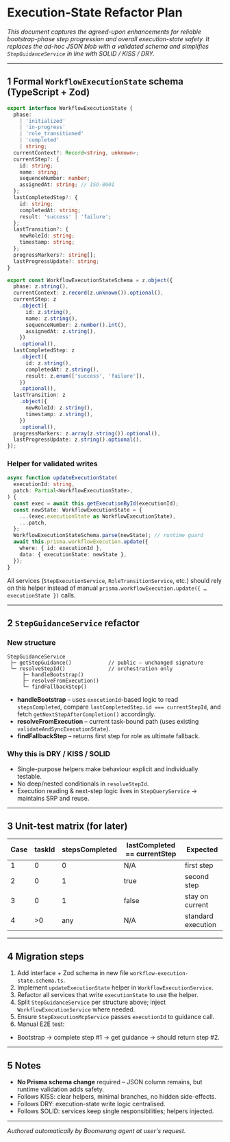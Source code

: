 # Execution-State Refactor Plan

_This document captures the agreed-upon enhancements for reliable bootstrap-phase step progression and overall execution-state safety. It replaces the ad-hoc JSON blob with a validated schema and simplifies `StepGuidanceService` in line with SOLID / KISS / DRY._

---

## 1 Formal `WorkflowExecutionState` schema (TypeScript + Zod)

```ts
export interface WorkflowExecutionState {
  phase:
    | 'initialized'
    | 'in-progress'
    | 'role_transitioned'
    | 'completed'
    | string;
  currentContext?: Record<string, unknown>;
  currentStep?: {
    id: string;
    name: string;
    sequenceNumber: number;
    assignedAt: string; // ISO-8601
  };
  lastCompletedStep?: {
    id: string;
    completedAt: string;
    result: 'success' | 'failure';
  };
  lastTransition?: {
    newRoleId: string;
    timestamp: string;
  };
  progressMarkers?: string[];
  lastProgressUpdate?: string;
}

export const WorkflowExecutionStateSchema = z.object({
  phase: z.string(),
  currentContext: z.record(z.unknown()).optional(),
  currentStep: z
    .object({
      id: z.string(),
      name: z.string(),
      sequenceNumber: z.number().int(),
      assignedAt: z.string(),
    })
    .optional(),
  lastCompletedStep: z
    .object({
      id: z.string(),
      completedAt: z.string(),
      result: z.enum(['success', 'failure']),
    })
    .optional(),
  lastTransition: z
    .object({
      newRoleId: z.string(),
      timestamp: z.string(),
    })
    .optional(),
  progressMarkers: z.array(z.string()).optional(),
  lastProgressUpdate: z.string().optional(),
});
```

### Helper for validated writes

```ts
async function updateExecutionState(
  executionId: string,
  patch: Partial<WorkflowExecutionState>,
) {
  const exec = await this.getExecutionById(executionId);
  const newState: WorkflowExecutionState = {
    ...(exec.executionState as WorkflowExecutionState),
    ...patch,
  };
  WorkflowExecutionStateSchema.parse(newState); // runtime guard
  await this.prisma.workflowExecution.update({
    where: { id: executionId },
    data: { executionState: newState },
  });
}
```

All services (`StepExecutionService`, `RoleTransitionService`, etc.) should rely
on this helper instead of manual `prisma.workflowExecution.update({ … executionState })` calls.

---

## 2 `StepGuidanceService` refactor

### New structure

```
StepGuidanceService
 ├─ getStepGuidance()            // public – unchanged signature
 └─ resolveStepId()              // orchestration only
     ├─ handleBootstrap()
     ├─ resolveFromExecution()
     └─ findFallbackStep()
```

- **handleBootstrap** – uses `executionId`-based logic to read
  `stepsCompleted`, compare `lastCompletedStep.id === currentStepId`, and fetch
  `getNextStepAfterCompletion()` accordingly.
- **resolveFromExecution** – current task-bound path (uses existing
  `validateAndSyncExecutionState`).
- **findFallbackStep** – returns first step for role as ultimate fallback.

### Why this is DRY / KISS / SOLID

- Single-purpose helpers make behaviour explicit and individually testable.
- No deep/nested conditionals in `resolveStepId`.
- Execution reading & next-step logic lives in `StepQueryService` → maintains
  SRP and reuse.

---

## 3 Unit-test matrix (for later)

| Case | taskId | stepsCompleted | lastCompleted == currentStep | Expected           |
| ---- | ------ | -------------- | ---------------------------- | ------------------ |
| 1    | 0      | 0              | N/A                          | first step         |
| 2    | 0      | 1              | true                         | second step        |
| 3    | 0      | 1              | false                        | stay on current    |
| 4    | >0     | any            | N/A                          | standard execution |

---

## 4 Migration steps

1.  Add interface + Zod schema in new file `workflow-execution-state.schema.ts`.
2.  Implement `updateExecutionState` helper in `WorkflowExecutionService`.
3.  Refactor all services that write `executionState` to use the helper.
4.  Split `StepGuidanceService` per structure above; inject `WorkflowExecutionService` where needed.
5.  Ensure `StepExecutionMcpService` passes `executionId` to guidance call.
6.  Manual E2E test:

- Bootstrap → complete step #1 → get guidance → should return step #2.

---

## 5 Notes

- **No Prisma schema change** required – JSON column remains, but runtime
  validation adds safety.
- Follows KISS: clear helpers, minimal branches, no hidden side-effects.
- Follows DRY: execution-state write logic centralised.
- Follows SOLID: services keep single responsibilities; helpers injected.

---

_Authored automatically by Boomerang agent at user's request._
